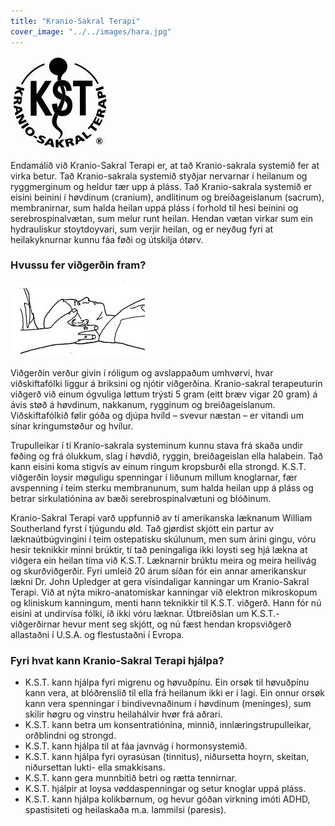 ```yaml
---
title: "Kranio-Sakral Terapi"
cover_image: "../../images/hara.jpg"
---
```


![KST búmerki](../../images/kst.gif)
    
Endamálið við Kranio-Sakral Terapi er, at tað Kranio-sakrala systemið fer
at virka betur. Tað Kranio-sakrala systemið styðjar nervarnar í heilanum
og ryggmerginum og heldur tær upp á pláss. Tað Kranio-sakrala systemið er
eisini beinini í høvdinum (cranium), andlitinum og breiðageislanum
(sacrum), membranirnar, sum halda heilan uppá pláss í forhold til hesi
beinini og serebrospinalvætan, sum melur runt heilan. Hendan vætan virkar
sum ein hydrauliskur stoytdoyvari, sum verjir heilan, og er neyðug fyri at
heilakyknurnar kunnu fáa føði og útskilja ótørv.
   
### Hvussu fer viðgerðin fram?

![Viðgerð](../../images/behand1-1.gif)

Viðgerðin verður givin í róligum og avslappaðum umhvørvi, hvar
viðskiftafólki liggur á briksini og njótir viðgerðina. Kranio-sakral
terapeuturin viðgerð við einum ógvuliga løttum trýsti 5 gram (eitt bræv
vigar 20 gram) á ávis støð á høvdinum, nakkanum, rygginum og
breiðageislanum. Viðskiftafólkið følir góða og djúpa hvíld – svevur næstan
– er vitandi um sínar kringumstøður og hvílur.

Trupulleikar í tí Kranio-sakrala systeminum kunnu stava frá skaða undir
føðing og frá ólukkum, slag í høvdið, ryggin, breiðageislan ella halabein.
Tað kann eisini koma stigvís av einum ringum kropsburði ella strongd.
K.S.T. viðgerðin loysir møguligu spenningar í liðunum millum knoglarnar,
fær avspenning í teim sterku membranunum, sum halda heilan upp á pláss og
betrar sirkulatiónina av bæði serebrospinalvætuni og blóðinum.

Kranio-Sakral Terapi varð uppfunnið av tí amerikanska læknanum William
Southerland fyrst í tjúgundu øld. Tað gjørdist skjótt ein partur av
læknaútbúgvingini í teim ostepatisku skúlunum, men sum árini gingu, vóru
hesir teknikkir minni brúktir, tí tað peningaliga ikki loysti seg hjá
lækna at viðgera ein heilan tíma við K.S.T. Læknarnir brúktu meira og
meira heilivág og skurðviðgerðir. Fyri umleið 20 árum síðan fór ein annar
amerikanskur lækni Dr. John Upledger at gera vísindaligar kanningar um
Kranio-Sakral Terapi. Við at nýta mikro-anatomiskar kanningar við elektron
mikroskopum og kliniskum kanningum, menti hann teknikkir til K.S.T.
viðgerð. Hann fór nú eisini at undirvísa fólki, íð ikki vóru læknar.
Útbreiðslan um K.S.T.-viðgerðirnar hevur ment seg skjótt, og nú fæst
hendan kropsviðgerð allastaðni í U.S.A. og flestustaðni í Evropa.

### Fyri hvat kann Kranio-Sakral Terapi hjálpa?

- K.S.T. kann hjálpa fyri migrenu og høvuðpínu. Ein orsøk til høvuðpínu kann vera, at blóðrenslið til ella frá heilanum ikki er í lagi. Ein onnur orsøk kann vera spenningar í bindivevnaðinum í høvdinum (meninges), sum skilir høgru og vinstru heilahálvir hvør frá aðrari.
- K.S.T. kann betra um konsentratiónina, minnið, innlæringstrupulleikar, orðblindni og strongd.
- K.S.T. kann hjálpa til at fáa javnvág í hormonsystemið.
- K.S.T. kann hjálpa fyri oyrasúsan (tinnitus), niðursetta hoyrn, skeitan, niðursettan lukti- ella smakkisans.
- K.S.T. kann gera munnbítið betri og rætta tennirnar.
- K.S.T. hjálpir at loysa vøddaspenningar og setur knoglar uppá pláss.
- K.S.T. kann hjálpa kolikbørnum, og hevur góðan virkning imóti ADHD, spastisiteti og heilaskaða m.a. lammilsi (paresis).
